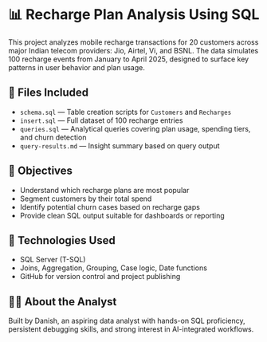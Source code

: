 # 📊 Recharge Plan Analysis Using SQL

This project analyzes mobile recharge transactions for 20 customers across major Indian telecom providers: Jio, Airtel, Vi, and BSNL. The data simulates 100 recharge events from January to April 2025, designed to surface key patterns in user behavior and plan usage.

## 📁 Files Included

- `schema.sql` — Table creation scripts for `Customers` and `Recharges`
- `insert.sql` — Full dataset of 100 recharge entries
- `queries.sql` — Analytical queries covering plan usage, spending tiers, and churn detection
- `query-results.md` — Insight summary based on query output

## 🎯 Objectives

- Understand which recharge plans are most popular
- Segment customers by their total spend
- Identify potential churn cases based on recharge gaps
- Provide clean SQL output suitable for dashboards or reporting

## 🔧 Technologies Used

- SQL Server (T-SQL)
- Joins, Aggregation, Grouping, Case logic, Date functions
- GitHub for version control and project publishing

## 👨‍💼 About the Analyst

Built by Danish, an aspiring data analyst with hands-on SQL proficiency, persistent debugging skills, and strong interest in AI-integrated workflows.

